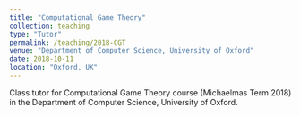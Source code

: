 ```yaml
---
title: "Computational Game Theory"
collection: teaching
type: "Tutor"
permalink: /teaching/2018-CGT
venue: "Department of Computer Science, University of Oxford"
date: 2018-10-11
location: "Oxford, UK"
---
```


Class tutor for Computational Game Theory course (Michaelmas Term 2018) in the Department of Computer Science, University of Oxford.

